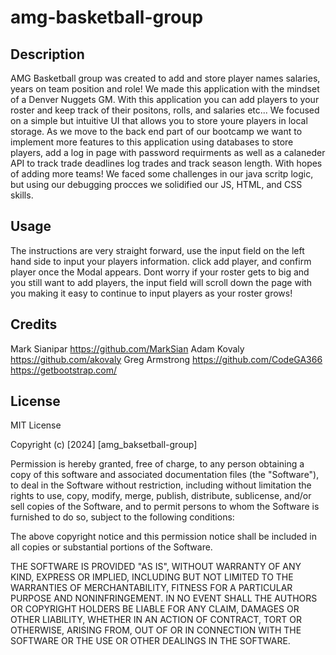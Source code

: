 # amg-basketball-group

## Description

AMG Basketball group was created to add and store player names salaries, years on team position and role! We made this application with the mindset of a Denver Nuggets GM. With this application you can add players to your roster and keep track of their positons, rolls, and salaries etc... We focused on a simple but intuitive UI that allows you to store youre players in local storage. As we move to the back end part of our bootcamp we want to implement more features to this application using databases to store players, add a log in page with password requirments as well as a calaneder API to track trade deadlines log trades and track season length. With hopes of adding more teams! We faced some challenges in our java scritp logic, but using our debugging procces we solidified our JS, HTML, and CSS skills.

## Usage
The instructions are very straight forward, use the input field on the left hand side to input your players information. click add player, and confirm player once the Modal appears. Dont worry if your roster gets to big and you still want to add players, the input field will scroll down the page with you making it easy to continue to input players as your roster grows!

## Credits
Mark Sianipar https://github.com/MarkSian
Adam Kovaly https://github.com/akovaly
Greg Armstrong https://github.com/CodeGA366
https://getbootstrap.com/

## License 
MIT License

Copyright (c) [2024] [amg_baksetball-group]

Permission is hereby granted, free of charge, to any person obtaining a copy of this software and associated documentation files (the "Software"), to deal
in the Software without restriction, including without limitation the rights to use, copy, modify, merge, publish, distribute, sublicense, and/or sell copies of the Software, and to permit persons to whom the Software is furnished to do so, subject to the following conditions:

The above copyright notice and this permission notice shall be included in all copies or substantial portions of the Software.

THE SOFTWARE IS PROVIDED "AS IS", WITHOUT WARRANTY OF ANY KIND, EXPRESS OR IMPLIED, INCLUDING BUT NOT LIMITED TO THE WARRANTIES OF MERCHANTABILITY, FITNESS FOR A PARTICULAR PURPOSE AND NONINFRINGEMENT. IN NO EVENT SHALL THE AUTHORS OR COPYRIGHT HOLDERS BE LIABLE FOR ANY CLAIM, DAMAGES OR OTHER LIABILITY, WHETHER IN AN ACTION OF CONTRACT, TORT OR OTHERWISE, ARISING FROM, OUT OF OR IN CONNECTION WITH THE SOFTWARE OR THE USE OR OTHER DEALINGS IN THE SOFTWARE.